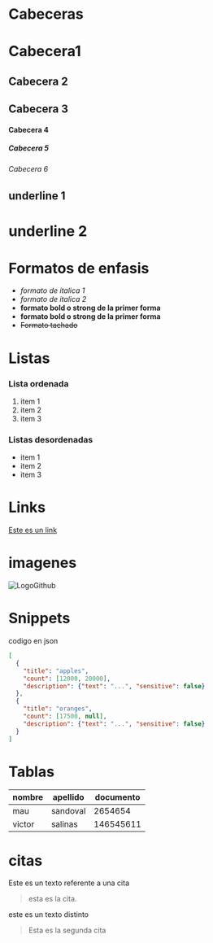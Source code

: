 # Cabeceras 

# Cabecera1
## Cabecera 2
## Cabecera 3 
#### Cabecera 4 
##### Cabecera 5 
###### Cabecera 6  

underline 1 
--
underline 2 
==

# Formatos de enfasis

- *formato de italica 1*
- _formato de italica 2_
- **formato bold o strong de la primer forma**
- __formato bold o strong de la primer forma__ 
- ~~Formato tachado~~ 

# Listas 
### Lista ordenada 
1. item 1 
2. item 2
3. item 3 

### Listas desordenadas 
- item 1 
- item 2 
- item 3 

# Links 
[Este es un link](http://www.google.com) 

# imagenes 
![LogoGithub](https://image.flaticon.com/icons/png/512/25/25231.png)

# Snippets 
codigo en json 
```json 
[
  {
    "title": "apples",
    "count": [12000, 20000],
    "description": {"text": "...", "sensitive": false}
  },
  {
    "title": "oranges",
    "count": [17500, null],
    "description": {"text": "...", "sensitive": false}
  }
]
 ``` 

 # Tablas 

 |nombre|apellido|documento|
 |------|--------|---------|
 |mau   |sandoval|2654654  |
 |victor|salinas |146545611|

 # citas 

  Este es un texto referente a una cita 
  > esta es la cita.

este es un texto distinto 

> Esta es la segunda cita 


  


